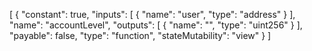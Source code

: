 [
	{
		"constant": true,
		"inputs": [
			{
				"name": "user",
				"type": "address"
			}
		],
		"name": "accountLevel",
		"outputs": [
			{
				"name": "",
				"type": "uint256"
			}
		],
		"payable": false,
		"type": "function",
		"stateMutability": "view"
	}
]